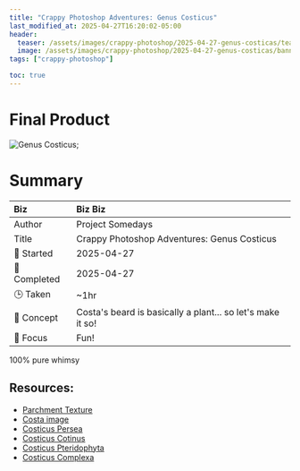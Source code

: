 ```yaml
---
title: "Crappy Photoshop Adventures: Genus Costicus"
last_modified_at: 2025-04-27T16:20:02-05:00
header:
  teaser: /assets/images/crappy-photoshop/2025-04-27-genus-costicas/teaser.png
  image: /assets/images/crappy-photoshop/2025-04-27-genus-costicas/banner.png
tags: ["crappy-photoshop"]

toc: true
---
```


# Final Product
![Genus Costicus](/assets/images/crappy-photoshop/2025-04-27-genus-costicas/2025-04-27_GenusCosticus.png);

# Summary

| Biz             | Biz Biz                               |
|:--------           | :---------                                |
| Author          | Project Somedays                      |
| Title           | Crappy Photoshop Adventures: Genus Costicus |
| 📅 Started      | 2025-04-27       |
| 📅 Completed    | 2025-04-27        |
| 🕒 Taken        | ~1hr                                  |
| 🤯 Concept      | Costa's beard is basically a plant... so let's make it so!        |
| 🔎 Focus        | Fun!        |

100% pure whimsy

## Resources:
- [Parchment Texture](https://pixabay.com/illustrations/paper-cardboard-parchment-8882753/)
- [Costa image](https://greekherald.com.au/wp-content/uploads/2021/10/Costa-Georgiadis1-1.jpg)
- [Costicus Persea](https://img.freepik.com/free-photo/close-up-hand-with-roots-soil_23-2148826073.jpg?t=st=1745718609~exp=1745722209~hmac=0c583de79d03fb182e65df93c6502d4579c34a19f5acc7d0365d3733bbe4f625&w=740)
- [Costicus Cotinus](https://cdn.pixabay.com/photo/2017/07/20/16/55/smoke-bush-2522910_960_720.jpg)
- [Costicus Pteridophyta](https://img.freepik.com/free-photo/beautiful-plant-illustration_23-2151931362.jpg?t=st=1745718693~exp=1745722293~hmac=ec52c9d2d2d82f3c48e336d01a947009948f39ba54d2f0fdc8a7a6ffab65edfe&w=740)
- [Costicus Complexa](https://img.freepik.com/free-photo/angel-vine-indoor-hanging-plant_53876-133148.jpg?t=st=1745718642~exp=1745722242~hmac=92430ff2ffa8a5e0b80850a34919efa0690a13542e5798de9402e21ef170a4bd&w=740)
